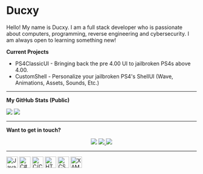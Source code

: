 
# Ducxy
Hello! My name is Ducxy. I am a full stack developer who is passionate about computers, programming, reverse engineering and cybersecurity. I am always open to learning something new!

**Current Projects**

 - PS4ClassicUI - Bringing back the pre 4.00 UI to jailbroken PS4s above 4.00.
 - CustomShell - Personalize your jailbroken PS4's ShellUI (Wave, Animations, Assets, Sounds, Etc.)
---
**My GitHub Stats (Public)**

<img src="https://github-readme-stats.vercel.app/api?username=mrducxy&count_private=true&show_icons=true&theme=github_dark&card_width=468"/>
<img src="https://github-readme-stats.vercel.app/api/top-langs/?username=mrducxy&theme=github_dark&layout=compact&card_width=418"/>

---
**Want to get in touch?**
<p align="center">
<img src="https://dcbadge.vercel.app/api/shield/299263276028788737">
<a href="https://discord.gg/mXRx6TTrzV" rel="nofollow">
<img src="https://dcbadge.vercel.app/api/server/mXRx6TTrzV">
</a>
<a href="https://twitter.com/realducxy" rel="nofollow">
	<img src="https://img.shields.io/badge/Twitter-1DA1F2?style=for-the-badge&logo=twitter&logoColor=white">
</a>
</p>

---

<img height="30" src="https://upload.wikimedia.org/wikipedia/commons/6/6a/JavaScript-logo.png" title="JavaScript">
<img height="30" src="https://cdn.cdnlogo.com/logos/c/27/c.svg" title="C#">
<img height="30" src="https://upload.wikimedia.org/wikipedia/commons/thumb/1/18/ISO_C%2B%2B_Logo.svg/1822px-ISO_C%2B%2B_Logo.svg.png" title="C/C++">
<img height="30" src="https://upload.wikimedia.org/wikipedia/commons/thumb/6/61/HTML5_logo_and_wordmark.svg/512px-HTML5_logo_and_wordmark.svg.png?20170517184425" title="HTML">
<img height="30" src="https://cdn.freebiesupply.com/logos/large/2x/css3-logo-png-transparent.png" title="CSS">
<img height="30" src="https://user-images.githubusercontent.com/16964652/66596008-f4e3ed80-eb50-11e9-9a8a-3e9a5adf4d7c.png" title="XAML/WPF">
